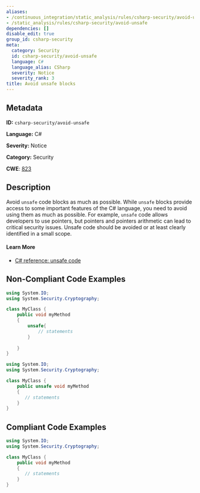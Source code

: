 ```yaml
---
aliases:
- /continuous_integration/static_analysis/rules/csharp-security/avoid-unsafe
- /static_analysis/rules/csharp-security/avoid-unsafe
dependencies: []
disable_edit: true
group_id: csharp-security
meta:
  category: Security
  id: csharp-security/avoid-unsafe
  language: C#
  language_alias: CSharp
  severity: Notice
  severity_rank: 3
title: Avoid unsafe blocks
---
```

<!--  SOURCED FROM https://github.com/DataDog/datadog-static-analyzer-rule-docs -->


## Metadata
**ID:** `csharp-security/avoid-unsafe`

**Language:** C#

**Severity:** Notice

**Category:** Security

**CWE**: [823](https://cwe.mitre.org/data/definitions/823.html)

## Description
Avoid `unsafe` code blocks as much as possible. While `unsafe` blocks provide access to some important features of the C# language, you need to avoid using them as much as possible. For example, `unsafe` code allows developers to use pointers, but pointers and pointers arithmetic can lead to critical security issues. Unsafe code should be avoided or at least clearly identified in a small scope.

#### Learn More

 - [C# reference: unsafe code](https://learn.microsoft.com/en-us/dotnet/csharp/language-reference/language-specification/unsafe-code)

## Non-Compliant Code Examples
```csharp
using System.IO;
using System.Security.Cryptography;

class MyClass {
    public void myMethod
    {
        unsafe{
            // statements
        }
       
    }
}

```

```csharp
using System.IO;
using System.Security.Cryptography;

class MyClass {
    public unsafe void myMethod
    {
       // statements
    }
}

```

## Compliant Code Examples
```csharp
using System.IO;
using System.Security.Cryptography;

class MyClass {
    public void myMethod
    {
       // statements
    }
}

```
